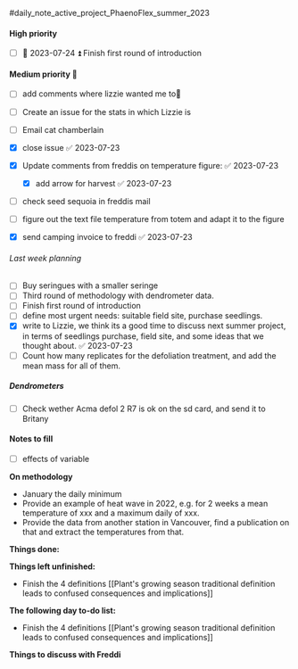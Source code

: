 #daily_note_active_project_PhaenoFlex_summer_2023

#### High priority
- [ ] 📅 2023-07-24 ⏫ Finish first round of introduction 

#### Medium priority 🔼
- [ ] add comments where lizzie wanted me to🔼 
- [ ] Create an issue for the stats in which Lizzie is
- [ ] Email cat chamberlain
- [x] close issue ✅ 2023-07-23
- [x] Update comments from freddis on temperature figure: ✅ 2023-07-23
	- [x] add arrow for harvest ✅ 2023-07-23
- [ ] check seed sequoia in freddis mail
- [ ] figure out the text file temperature from totem and adapt it to the figure
- [x] send camping invoice to freddi ✅ 2023-07-23


###### Last week planning 
- [ ] Buy seringues with a smaller seringe
- [ ] Third round of methodology with dendrometer data.
- [ ] Finish first round of introduction
- [ ] define most urgent needs: suitable field site, purchase seedlings. 
- [x] write to Lizzie, we think its a good time to discuss next summer project, in terms of seedlings purchase, field site, and some ideas that we thought about. ✅ 2023-07-23
- [ ] Count how many replicates for the defoliation treatment, and add the mean mass for all of them.

##### Dendrometers
- [ ] Check wether Acma defol 2 R7 is ok on the sd card, and send it to Britany

#### Notes to fill
- [ ] effects of variable

**On methodology**
- January the daily minimum
- Provide an example of heat wave in 2022, e.g. for 2 weeks a mean temperature of xxx and a maximum daily of xxx.
- Provide the data from another station in Vancouver, find a publication on that and extract the temperatures from that.

**Things done:** 

**Things left unfinished:**
- Finish the 4 definitions [[Plant's growing season traditional definition leads to confused consequences and implications]]

**The following day to-do list:**
- Finish the 4 definitions [[Plant's growing season traditional definition leads to confused consequences and implications]]

**Things to discuss with Freddi**

